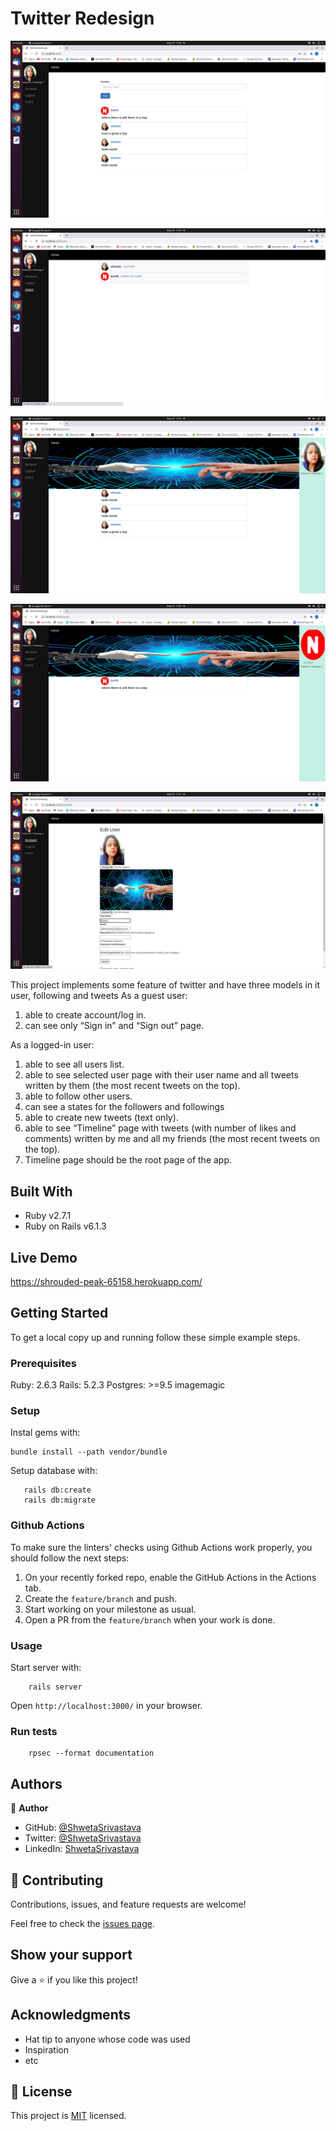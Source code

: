 # Twitter Redesign

![Screenshot1.png](./app/assets/images/Screenshot1.png)

![Screenshot2.png](./app/assets/images/Screenshot3.png)

![Screenshot3.png](./app/assets/images/Screenshot2.png)

![Screenshot4.png](./app/assets/images/Screenshot4.png)

![Screenshot5.png](./app/assets/images/Screenshot5.png)

This project implements some feature of twitter and have three models in it user, following and tweets
As a guest user:
1. able to create account/log in.
2. can see only “Sign in” and “Sign out” page.

As a logged-in user:

1. able to see all users list.
2. able to see selected user page with their user name and all tweets written by them (the most recent tweets on the top).
3. able to follow other users.
4. can see a states for the followers and followings
5. able to create new tweets (text only).
6. able to see “Timeline” page with tweets (with number of likes and comments) written by me and all my friends (the most recent tweets on the top).
7. Timeline page should be the root page of the app.

## Built With

- Ruby v2.7.1
- Ruby on Rails v6.1.3

## Live Demo

https://shrouded-peak-65158.herokuapp.com/


## Getting Started

To get a local copy up and running follow these simple example steps.

### Prerequisites

Ruby: 2.6.3
Rails: 5.2.3
Postgres: >=9.5
imagemagic

### Setup

Instal gems with:

```
bundle install --path vendor/bundle
```

Setup database with:

```
   rails db:create
   rails db:migrate
```

### Github Actions

To make sure the linters' checks using Github Actions work properly, you should follow the next steps:

1. On your recently forked repo, enable the GitHub Actions in the Actions tab.
2. Create the `feature/branch` and push.
3. Start working on your milestone as usual.
4. Open a PR from the `feature/branch` when your work is done.


### Usage

Start server with:

```
    rails server
```

Open `http://localhost:3000/` in your browser.

### Run tests

```
    rpsec --format documentation
```

## Authors

👤 **Author**

- GitHub: [@ShwetaSrivastava](https://github.com/vidhishweta01)
- Twitter: [@ShwetaSrivastava](https://twitter.com/vidhishweta01)
- LinkedIn: [ShwetaSrivastava](https://www.linkedin.com/in/vidhishweta01/)

## 🤝 Contributing

Contributions, issues, and feature requests are welcome!

Feel free to check the [issues page](issues/).

## Show your support

Give a ⭐️ if you like this project!

## Acknowledgments

- Hat tip to anyone whose code was used
- Inspiration
- etc

## 📝 License

This project is [MIT](LICENSE) licensed.


